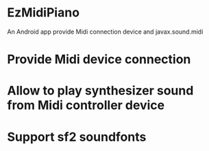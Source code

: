 # EzMidiPiano
An Android app provide Midi connection device and javax.sound.midi
# Provide Midi device connection
# Allow to play synthesizer sound from Midi controller device
# Support sf2 soundfonts

